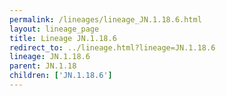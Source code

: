 ```yaml
---
permalink: /lineages/lineage_JN.1.18.6.html
layout: lineage_page
title: Lineage JN.1.18.6
redirect_to: ../lineage.html?lineage=JN.1.18.6
lineage: JN.1.18.6
parent: JN.1.18
children: ['JN.1.18.6']
---
```

